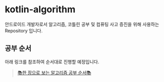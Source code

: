 # kotlin-algorithm
안드로이드 개발자로서 알고리즘, 코틀린 공부 및 컴퓨팅 사고 증진을 위해 사용하는 Repository 입니다.

## 공부 순서
아래 링크를 참조하여 순서대로 진행할 예정입니다.
> [📚한 장으로 보는 알고리즘 공부 순서📚](https://velog.io/@ngngs/%ED%95%9C-%EC%9E%A5%EC%9C%BC%EB%A1%9C-%EB%B3%B4%EB%8A%94-%EC%95%8C%EA%B3%A0%EB%A6%AC%EC%A6%98)
